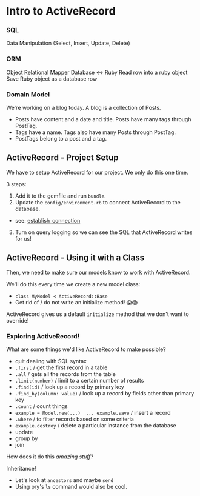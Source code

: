 # Intro to ActiveRecord




### SQL

Data Manipulation
(Select, Insert, Update, Delete)

### ORM
Object Relational Mapper
Database <-> Ruby
Read row into a ruby object
Save Ruby object as a database row





### Domain Model

We're working on a blog today. A blog is a collection of Posts.

* Posts have content and a date and title. Posts have many tags through PostTag.
* Tags have a name. Tags also have many Posts through PostTag.
* PostTags belong to a post and a tag.











## ActiveRecord - Project Setup

We have to setup ActiveRecord for our project. We only do this one time.

3 steps:

1. Add it to the gemfile and run `bundle`.
2. Update the `config/environment.rb` to connect ActiveRecord to the database.
  * see: [establish_connection][establish_conn]
3. Turn on query logging so we can see the SQL that ActiveRecord writes for us!

[establish_conn]: https://apidock.com/rails/ActiveRecord/ConnectionHandling/establish_connection



## ActiveRecord - Using it with a Class

Then, we need to make sure our models know to work with ActiveRecord.

We'll do this every time we create a new model class:

* `class MyModel < ActiveRecord::Base`
* Get rid of / do not write an initialize method! 😱😱

ActiveRecord gives us a default `initialize` method that we don't want to override!



### Exploring ActiveRecord!

What are some things we'd like ActiveRecord to make possible?

* quit dealing with SQL syntax
* `.first` / get the first record in a table
* `.all` / gets all the records from the table
* `.limit(number)` / limit to a certain number of results
* `.find(id)` / look up a record by primary key
* `.find_by(column: value)` / look up a record by fields other than primary key
* `.count` / count things
* `example = Model.new(...)  ... example.save` / insert a record
* `.where` / to filter records based on some criteria
* `example.destroy` / delete a particular instance from the database
* update
* group by
* join


How does it do this _amazing stuff_?

Inheritance!

  * Let's look at `ancestors` and maybe `send`
  * Using pry's `ls` command would also be cool.
